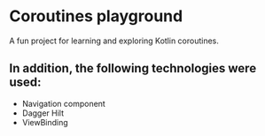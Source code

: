 # Coroutines playground
A fun project for learning and exploring Kotlin coroutines.

## In addition, the following technologies were used:
- Navigation component
- Dagger Hilt
- ViewBinding